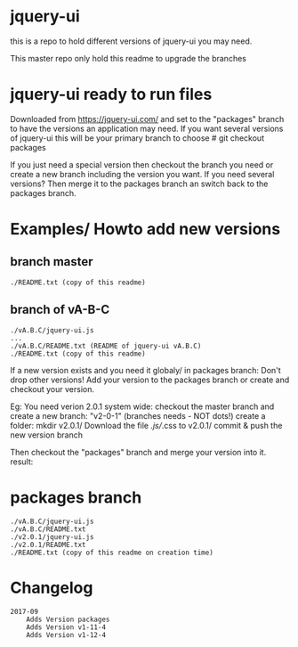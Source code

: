 # jquery-ui

this is a repo to hold different versions of jquery-ui you may need.

This master repo only hold this readme to upgrade the branches


# jquery-ui ready to run files
Downloaded from https://jquery-ui.com/ and set to the "packages" branch to have
the versions an application may need.
If you want several versions of jquery-ui this will be your primary branch to choose
    # git checkout packages

If you just need a special version then checkout the branch you need or create
a new branch including the version you want.
If you need several versions? Then merge it to the packages branch an switch
back to the packages branch.



# Examples/ Howto add new versions

## branch master
    ./README.txt (copy of this readme)


## branch of vA-B-C
    ./vA.B.C/jquery-ui.js
    ...
    ./vA.B.C/README.txt (README of jquery-ui vA.B.C)
    ./README.txt (copy of this readme)


If a new version exists and you need it globaly/ in packages branch:
Don't drop other versions! Add your version to the packages branch or create
and checkout your version.

Eg: You need verion 2.0.1 system wide:
checkout the master branch and create a new branch: "v2-0-1" (branches needs - NOT dots!)
create a folder: mkdir v2.0.1/
Download the file *.js/*.css to v2.0.1/
commit & push the new version branch

Then checkout the "packages" branch and merge your version into it. result:
# packages branch
    ./vA.B.C/jquery-ui.js
    ./vA.B.C/README.txt
    ./v2.0.1/jquery-ui.js
    ./v2.0.1/README.txt
    ./README.txt (copy of this readme on creation time)




# Changelog

    2017-09
        Adds Version packages
        Adds Version v1-11-4
        Adds Version v1-12-4
